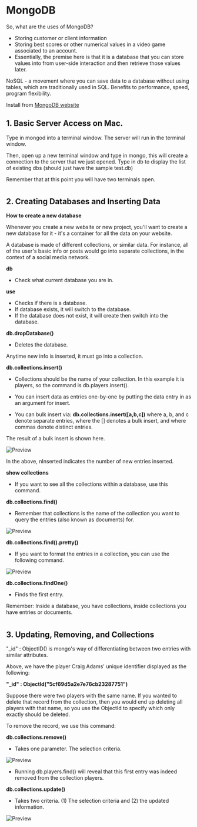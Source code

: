 # MongoDB

So, what are the uses of MongoDB?
* Storing customer or client information
* Storing best scores or other numerical values in a video game associated to an account.
* Essentially, the premise here is that it is a database that you can store values into from user-side interaction and then retrieve those values later.

NoSQL - a movement where you can save data to a database without using tables, which are traditionally used in SQL. Benefits to performance, speed, program flexibility. 

Install from [MongoDB website](https://www.mongodb.com/)

## 1. Basic Server Access on Mac.

Type in mongod into a terminal window. The server will run in the terminal window.

Then, open up a new terminal window and type in mongo, this will create a connection to the server that we just opened. Type in db to display the list of existing dbs (should just have the sample test.db)

Remember that at this point you will have two terminals open.
#

## 2. Creating Databases and Inserting Data


**How to create a new database**

Whenever you create a new website or new project, you'll want to create a new database for it - it's a container for all the data on your website.

A database is made of different collections, or similar data. For instance, all of the user's basic info or posts would go into separate collections, in the context of a social media network.

**db**

* Check what current database you are in.

**use**

* Checks if there is a database.
* If database exists, it will switch to the database.
* If the database does not exist, it will create then switch into the database.

**db.dropDatabase()**
* Deletes the database.

Anytime new info is inserted, it must go into a collection.

**db.collections.insert()**

* Collections should be the name of your collection. In this example it is players, so the command is db.players.insert().

* You can insert data as entries one-by-one by putting the data entry in as an argument for insert.

* You can bulk insert via: **db.collections.insert([a,b,c])** where a, b, and c denote separate entries, where the [] denotes a bulk insert, and where commas denote distinct entries.

The result of a bulk insert is shown here.

![Preview](https://i.imgur.com/KP9OgoK.png)

In the above, nInserted indicates the number of new entries inserted.

**show collections**

* If you want to see all the collections within a database, use this command.

**db.collections.find()**

* Remember that collections is the name of the collection you want to query the entries (also known as documents) for.

![Preview](https://i.imgur.com/EhSMOD9.png)

**db.collections.find().pretty()**

* If you want to format the entries in a collection, you can use the following command.

![Preview](https://i.imgur.com/BHuQsgD.png)

**db.collections.findOne()**

* Finds the first entry.


Remember:
Inside a database, you have collections, inside collections you have entries or documents.

#

## 3. Updating, Removing, and Collections

"_id" : ObjectID() is mongo's way of differentiating between two entries with similar attributes.

Above, we have the player Craig Adams' unique identifier displayed as the following:

**"_id" : ObjectId("5cf69d5a2e7e76cb23287751")**

Suppose there were two players with the same name. If you wanted to delete that record from the collection, then you would end up deleting all players with that name, so you use the ObjectId to specify which only exactly should be deleted.

To remove the record, we use this command:

**db.collections.remove()**

* Takes one parameter. The selection criteria.

![Preview](https://i.imgur.com/5Jmonp7.png)

* Running db.players.find() will reveal that this first entry was indeed removed from the collection players.

**db.collections.update()**

* Takes two criteria. (1) The selection criteria and (2) the updated information.

![Preview](https://i.imgur.com/gI9rNL7.png)
